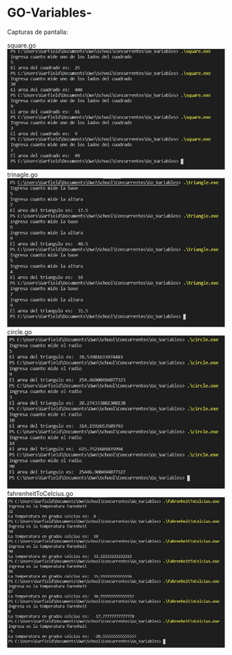 # GO-Variables-

Capturas de pantalla:

square.go
![alt text][square]
trinagle.go
![alt text][trinagle]
circle.go
![alt text][circle]
fahrenheitToCelcius.go
![alt text][fahrenheitToCelcius]

[square]: https://github.com/Arevalo-Edgar14/GO-Variables-/raw/master/ScreenShots/square.jpg "square ss"
[trinagle]: https://github.com/Arevalo-Edgar14/GO-Variables-/raw/master/ScreenShots/triangle.jpg "triangle ss"
[circle]: https://github.com/Arevalo-Edgar14/GO-Variables-/raw/master/ScreenShots/circle.jpg "circle ss"
[fahrenheitToCelcius]: https://github.com/Arevalo-Edgar14/GO-Variables-/raw/master/ScreenShots/fahrenheitToCelcius.jpg "fahrenheitToCelcius ss"